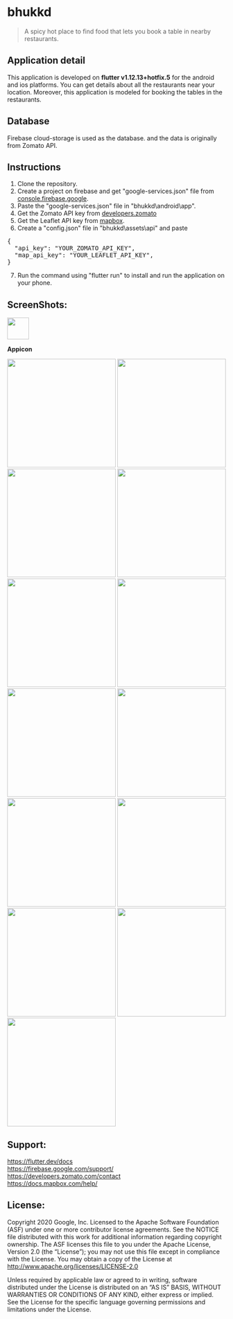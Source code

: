 # bhukkd 
> A spicy hot place to find food that lets you book a table in nearby restaurants.

## Application detail
This application is developed on **flutter v1.12.13+hotfix.5** for the android and ios platforms. You can get details about all the restaurants near your location. Moreover, this application is modeled for booking the tables in the restaurants.

## Database
Firebase cloud-storage is used as the database. and the data is originally from Zomato API.

## Instructions
1. Clone the repository.
2. Create a project on firebase and get "google-services.json" file from <a href="https://console.firebase.google.com/" width="250">  console.firebase.google</a>.
3. Paste the "google-services.json" file in "bhukkd\android\app\".
4. Get the Zomato API key from <a href="https://developers.zomato.com/api" width="250">developers.zomato</a>
5. Get the Leaflet API key from <a href="https://account.mapbox.com" width="250">mapbox</a>.
6. Create a "config.json" file in "bhukkd\assets\api\" and paste
<pre>
{
  "api_key": "YOUR_ZOMATO_API_KEY",
  "map_api_key": "YOUR_LEAFLET_API_KEY",
}
</pre>
7. Run the command using "flutter run" to install and run the application on your phone.
  

## ScreenShots:
<p float="left">
  <a href="https://imgur.com/Mw28Pwg.jpg"><img src="https://imgur.com/Mw28Pwg.jpg" width="50"></a>
<p><b>Appicon</b></p>

<a href="https://imgur.com/cWxq960.jpg"><img src="https://imgur.com/cWxq960.jpg" width="250"></a>
<a href="https://imgur.com/WJRrqvy.jpg"><img src="https://imgur.com/WJRrqvy.jpg" width="250"></a>
<a href="https://imgur.com/ycKclUZ.jpg"><img src="https://imgur.com/ycKclUZ.jpg" width="250"></a>
<a href="https://imgur.com/rZE7Ubs.jpg"><img src="https://imgur.com/rZE7Ubs.jpg" width="250"></a>
<a href="https://imgur.com/1McLdae.jpg"><img src="https://imgur.com/1McLdae.jpg" width="250"></a>
<a href="https://imgur.com/U3lRLIl.jpg"><img src="https://imgur.com/U3lRLIl.jpg" width="250"></a>
<a href="https://imgur.com/6CKSOAT.jpg"><img src="https://imgur.com/6CKSOAT.jpg" width="250"></a>
<a href="https://imgur.com/aMTWTF4.jpg"><img src="https://imgur.com/aMTWTF4.jpg" width="250"></a>
<a href="https://imgur.com/8VCvgQR.jpg"><img src="https://imgur.com/8VCvgQR.jpg" width="250"></a>
<a href="https://imgur.com/4oKQUQm.jpg"><img src="https://imgur.com/4oKQUQm.jpg" width="250"></a>
<a href="https://imgur.com/jjsRiEg.jpg"><img src="https://imgur.com/jjsRiEg.jpg" width="250"></a>
<a href="https://imgur.com/gQvAl9r.jpg"><img src="https://imgur.com/gQvAl9r.jpg" width="250"></a>
<a href="https://imgur.com/yBMvPe3.jpg"><img src="https://imgur.com/yBMvPe3.jpg" width="250"></a>
</p>

## Support:
https://flutter.dev/docs
<br>
https://firebase.google.com/support/
<br>
https://developers.zomato.com/contact
<br>
https://docs.mapbox.com/help/

## License:
Copyright 2020 Google, Inc. Licensed to the Apache Software Foundation (ASF) under one or more contributor license agreements. See the NOTICE file distributed with this work for additional information regarding copyright ownership. The ASF licenses this file to you under the Apache License, Version 2.0 (the “License”); you may not use this file except in compliance with the License. You may obtain a copy of the License at http://www.apache.org/licenses/LICENSE-2.0

Unless required by applicable law or agreed to in writing, software distributed under the License is distributed on an “AS IS” BASIS, WITHOUT WARRANTIES OR CONDITIONS OF ANY KIND, either express or implied. See the License for the specific language governing permissions and limitations under the License.
